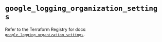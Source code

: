 # `google_logging_organization_settings`

Refer to the Terraform Registry for docs: [`google_logging_organization_settings`](https://registry.terraform.io/providers/hashicorp/google-beta/6.35.0/docs/resources/google_logging_organization_settings).
